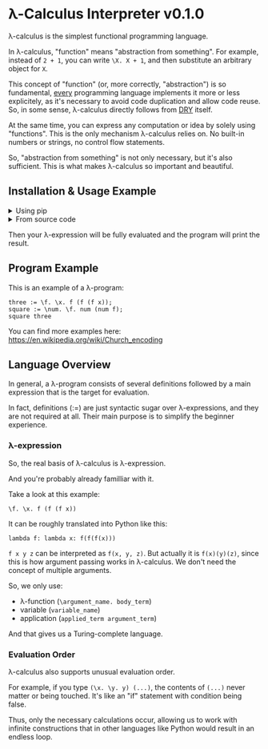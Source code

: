# λ-Calculus Interpreter v0.1.0

λ-calculus is the simplest functional programming language.

In λ-calculus, "function" means "abstraction from something". For example, instead of `2 + 1`, you can write `\X. X + 1`, and then substitute an arbitrary object for `X`.

This concept of "function" (or, more correctly, "abstraction") is so fundamental, [every](https://en.wikipedia.org/wiki/Abstraction_principle_(computer_programming)) programming language implements it more or less explicitely, as it's necessary to avoid code duplication and allow code reuse. So, in some sense, λ-calculus directly follows from [DRY](https://en.wikipedia.org/wiki/Don%27t_repeat_yourself) itself.

At the same time, you can express any computation or idea by solely using "functions". This is the only mechanism λ-calculus relies on. No built-in numbers or strings, no control flow statements.

So, "abstraction from something" is not only necessary, but it's also sufficient. This is what makes λ-calculus so important and beautiful.

## Installation & Usage Example

<details>
<summary>Using pip</summary>

### Pip

To install λ-lang you can use this command in your terminal:
```sh
python3 -m pip install lmdlang
```

To run your λ-program:
```sh
lmdlang code.lambda
```

</details>

<details>
<summary>From source code</summary>

### Source Code

To run your λ-program you can use this command in your terminal:
```sh
python3 -m lmdlang.main code.lambda
```

<details>
<summary>Advanced way (poetry)</summary>

1. `poetry build`
2. `python3 -m pip install dist/package.whl`
3. `lmdlang code.lambda`

</details>

</details>

Then your λ-expression will be fully evaluated and the program will print the result.

## Program Example

This is an example of a λ-program:
```
three := \f. \x. f (f (f x));
square := \num. \f. num (num f);
square three
```

You can find more examples here: https://en.wikipedia.org/wiki/Church_encoding

## Language Overview

In general, a λ-program consists of several definitions followed by a main expression that is the target for evaluation.

In fact, definitions (:=) are just syntactic sugar over λ-expressions, and they are not required at all. Their main purpose is to simplify the beginner experience.

### λ-expression

So, the real basis of λ-calculus is λ-expression.

And you're probably already familliar with it.

Take a look at this example:
```
\f. \x. f (f (f x))
```

It can be roughly translated into Python like this:
```
lambda f: lambda x: f(f(f(x)))
```

`f x y z` can be interpreted as `f(x, y, z)`.
But actually it is `f(x)(y)(z)`, since this is how argument passing works in λ-calculus. We don't need the concept of multiple arguments.

So, we only use:
* λ-function (`\argument_name. body_term`)
* variable (`variable_name`)
* application (`applied_term argument_term`)

And that gives us a Turing-complete language.

### Evaluation Order

λ-calculus also supports unusual evaluation order.

For example, if you type `(\x. \y. y) (...)`, the contents of `(...)` never matter or being touched. It's like an "if" statement with condition being false.

Thus, only the necessary calculations occur, allowing us to work with infinite constructions that in other languages like Python would result in an endless loop.
